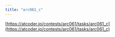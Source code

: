 ```yaml
---
title: "arc061_c"
---
```


[https://atcoder.jp/contests/arc061/tasks/arc061_c](https://atcoder.jp/contests/arc061/tasks/arc061_c)
